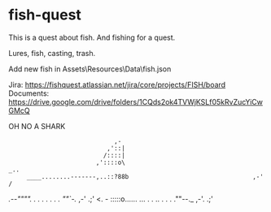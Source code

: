 # fish-quest

This is a quest about fish. And fishing for a quest.

Lures, fish, casting, trash. 

Add new fish in Assets\Resources\Data\fish.json

Jira: https://fishquest.atlassian.net/jira/core/projects/FISH/board
Documents: https://drive.google.com/drive/folders/1CQds2ok4TVWjKSLf05kRvZucYiCwGMcQ

OH NO A SHARK

                                 ,-
                               ,'::|
                              /::::|
                            ,'::::o\                                      _..
         ____........-------,..::?88b                                  ,-' /
 _.--"""". . . .      .   .  .  .  ""`-._                           ,-' .;'
<. - :::::o......  ...   . . .. . .  .  .""--._                  ,-'. .;'

